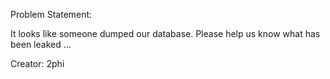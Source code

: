 Problem Statement:

It looks like someone dumped our database. Please help us know what has been leaked ...

Creator: 2phi


